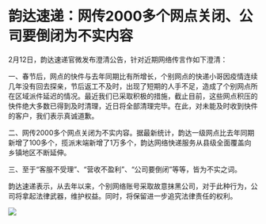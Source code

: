 # 韵达速递：网传2000多个网点关闭、公司要倒闭为不实内容

2月12日，韵达速递官微发布澄清公告，针对近期网络传言作如下澄清：

一、春节后，网点的快件与去年同期比有所增长，个别网点的快递小哥因疫情连续几年没有回去探亲，节后返工不及时，出现了短期的人手不足，造成了个别网点所在区域派件延迟的情况。最近我们已采取积极的措施，截止目前，这些网点积压的快件绝大多数已得到及时清理，近日将全部清理完毕。在此，对未能及时收到快件的客户，我们表示真诚道歉。

二、网传2000多个网点关闭为不实内容。据最新统计，韵达一级网点比去年同期新增了100多个，揽派末端新增了1万多个，韵达网络快递服务从县级全面覆盖向乡镇地区不断延伸。

三、至于“客服不受理”、“营收不盈利”、“公司要倒闭”等等，皆为不实之词。

韵达速递表示，从去年以来，个别网络账号采取故意抹黑公司，对于此种行为，公司将拿起法律武器，维护权益。同时，将保留进一步追究法律责任的权利。

![](https://inews.gtimg.com/newsapp_bt/0/15660837326/1000)

